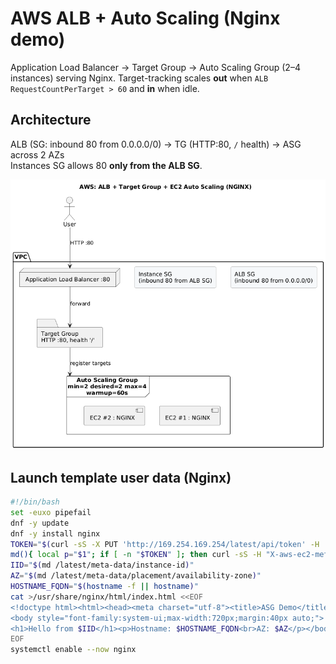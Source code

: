 # AWS ALB + Auto Scaling (Nginx demo)

Application Load Balancer → Target Group → Auto Scaling Group (2–4 instances) serving Nginx.
Target-tracking scales **out** when `ALB RequestCountPerTarget > 60` and **in** when idle.

## Architecture
ALB (SG: inbound 80 from 0.0.0.0/0) → TG (HTTP:80, `/` health) → ASG across 2 AZs  
Instances SG allows 80 **only from the ALB SG**.

![diagram](screenshots/architecture.png)

## Launch template user data (Nginx)
```bash
#!/bin/bash
set -euxo pipefail
dnf -y update
dnf -y install nginx
TOKEN="$(curl -sS -X PUT 'http://169.254.169.254/latest/api/token' -H 'X-aws-ec2-metadata-token-ttl-seconds: 21600' || true)"
md(){ local p="$1"; if [ -n "$TOKEN" ]; then curl -sS -H "X-aws-ec2-metadata-token: $TOKEN" "http://169.254.169.254${p}"; else curl -sS "http://169.254.169.254${p}"; fi; }
IID="$(md /latest/meta-data/instance-id)"
AZ="$(md /latest/meta-data/placement/availability-zone)"
HOSTNAME_FQDN="$(hostname -f || hostname)"
cat >/usr/share/nginx/html/index.html <<EOF
<!doctype html><html><head><meta charset="utf-8"><title>ASG Demo</title></head>
<body style="font-family:system-ui;max-width:720px;margin:40px auto;">
<h1>Hello from $IID</h1><p>Hostname: $HOSTNAME_FQDN<br>AZ: $AZ</p></body></html>
EOF
systemctl enable --now nginx
